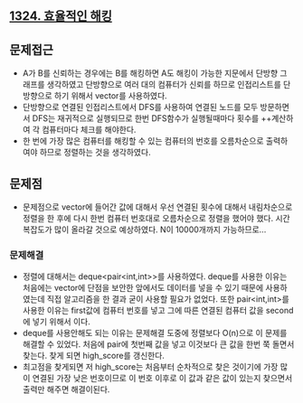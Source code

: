 ## [1324. 효율적인 해킹](https://www.acmicpc.net/problem/1325)

## 문제접근

- A가 B를 신뢰하는 경우에는 B를 해킹하면 A도 해킹이 가능한 지문에서 단방향 그래프를 생각하였고 단방향으로 여러 대의 컴퓨터가 신뢰를 하므로 인접리스트를 단방향으로 하기 위해서 vector를 사용하였다.
- 단방향으로 연결된 인접리스트에서 DFS를 사용하여 연결된 노드를 모두 방문하면서 DFS는 재귀적으로 실행되므로 한번 DFS함수가 실행될때마다 횟수를 ++계산하여 각 컴퓨터마다 체크를 해야한다.
- 한 번에 가장 많은 컴퓨터를 해킹할 수 있는 컴퓨터의 번호를 오름차순으로 출력하여야 하므로 정렬하는 것을 생각하였다.





## 문제점

- 문제점으로 vector에 들어간 값에 대해서 우선 연결된 횟수에 대해서 내림차순으로 정렬을 한 후에 다시 한번 컴퓨터 번호대로 오름차순으로 정렬을 했어야 했다. 시간 복잡도가 많이 올라갈 것으로 예상하였다. N이 10000개까지 가능하므로...



### 문제해결 

- 정렬에 대해서는 deque<pair<int,int>>를 사용하였다. deque를 사용한 이유는 처음에는 vector에 단점을 보안한 앞에서도 데이터를 넣을 수 있기 때문에 사용하였는데 직접 알고리즘을 한 결과 굳이 사용할 필요가 없었다. 또한 pair<int,int>를 사용한 이유는 first값에 컴퓨터 번호를 넣고 그에 따른 연결된 컴퓨터 값을 second에 넣기 위해서 이다. 
- deque를 사용안해도 되는 이유는 문제해결 도중에 정렬보다 O(n)으로 이 문제를 해결할 수 있었다. 처음에 pair에 첫번째 값을 넣고 이것보다 큰 값을 한번 쭉 돌면서 찾는다. 찾게 되면 high_score를 갱신한다.
- 최고점을 찾게되면 저 high_score는 처음부터 순차적으로 찾은 것이기에 가장 많이 연결된 가장 낮은 번호이므로 이 번호 이후로 이 값과 같은 값이 있는지 찾으면서 출력만 해주면 해결이된다. 





